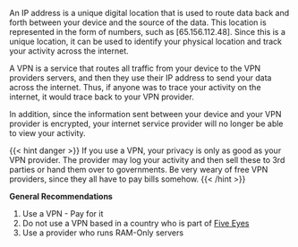 An IP address is a unique digital location that is used to route data back and forth
between your device and the source of the data. This location is represented in
the form of numbers, such as [65.156.112.48]. Since this is a unique location, it can
be used to identify your physical location and track your activity across the
internet.

A VPN is a service that routes all traffic from your device to the VPN providers
servers, and then they use their IP address to send your data across the internet.
Thus, if anyone was to trace your activity on the internet, it would trace back
to your VPN provider.

In addition, since the information sent between your device
and your VPN provider is encrypted, your internet service provider will no
longer be able to view your activity.

{{< hint danger >}}
If you use a VPN, your privacy is only as good as your VPN provider. The provider
may log your activity and then sell these to 3rd parties or hand them over to
governments. Be very weary of free VPN providers, since they all have to pay bills
somehow.
{{< /hint >}}

**General Recommendations**
1. Use a VPN - Pay for it
2. Do not use a VPN based in a country who is part of [Five Eyes](https://en.wikipedia.org/wiki/Five_Eyes)
3. Use a provider who runs RAM-Only servers

